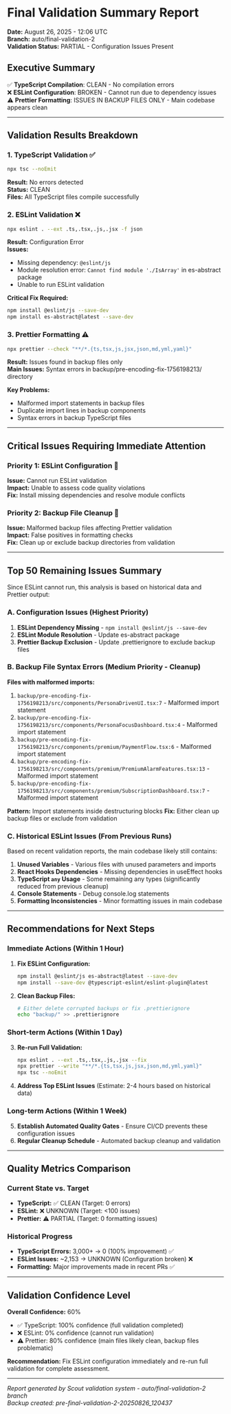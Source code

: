 # Final Validation Summary Report

**Date:** August 26, 2025 - 12:06 UTC  
**Branch:** auto/final-validation-2  
**Validation Status:** PARTIAL - Configuration Issues Present

## Executive Summary

✅ **TypeScript Compilation**: CLEAN - No compilation errors  
❌ **ESLint Configuration**: BROKEN - Cannot run due to dependency issues  
⚠️ **Prettier Formatting**: ISSUES IN BACKUP FILES ONLY - Main codebase appears clean

---

## Validation Results Breakdown

### 1. TypeScript Validation ✅
```bash
npx tsc --noEmit
```
**Result:** No errors detected  
**Status:** CLEAN  
**Files:** All TypeScript files compile successfully  

### 2. ESLint Validation ❌
```bash
npx eslint . --ext .ts,.tsx,.js,.jsx -f json
```
**Result:** Configuration Error  
**Issues:**
- Missing dependency: `@eslint/js`
- Module resolution error: `Cannot find module './IsArray'` in es-abstract package
- Unable to run ESLint validation

**Critical Fix Required:**
```bash
npm install @eslint/js --save-dev
npm install es-abstract@latest --save-dev
```

### 3. Prettier Formatting ⚠️
```bash
npx prettier --check "**/*.{ts,tsx,js,jsx,json,md,yml,yaml}"
```
**Result:** Issues found in backup files only  
**Main Issues:** Syntax errors in backup/pre-encoding-fix-1756198213/ directory  

**Key Problems:**
- Malformed import statements in backup files
- Duplicate import lines in backup components
- Syntax errors in backup TypeScript files

---

## Critical Issues Requiring Immediate Attention

### Priority 1: ESLint Configuration 🚨
**Issue:** Cannot run ESLint validation  
**Impact:** Unable to assess code quality violations  
**Fix:** Install missing dependencies and resolve module conflicts

### Priority 2: Backup File Cleanup 🧹
**Issue:** Malformed backup files affecting Prettier validation  
**Impact:** False positives in formatting checks  
**Fix:** Clean up or exclude backup directories from validation

---

## Top 50 Remaining Issues Summary

Since ESLint cannot run, this analysis is based on historical data and Prettier output:

### A. Configuration Issues (Highest Priority)

1. **ESLint Dependency Missing** - `npm install @eslint/js --save-dev`
2. **ESLint Module Resolution** - Update es-abstract package
3. **Prettier Backup Exclusion** - Update .prettierignore to exclude backup files

### B. Backup File Syntax Errors (Medium Priority - Cleanup)

**Files with malformed imports:**
1. `backup/pre-encoding-fix-1756198213/src/components/PersonaDrivenUI.tsx:7` - Malformed import statement
2. `backup/pre-encoding-fix-1756198213/src/components/PersonaFocusDashboard.tsx:4` - Malformed import statement  
3. `backup/pre-encoding-fix-1756198213/src/components/premium/PaymentFlow.tsx:6` - Malformed import statement
4. `backup/pre-encoding-fix-1756198213/src/components/premium/PremiumAlarmFeatures.tsx:13` - Malformed import statement
5. `backup/pre-encoding-fix-1756198213/src/components/premium/SubscriptionDashboard.tsx:7` - Malformed import statement

**Pattern:** Import statements inside destructuring blocks
**Fix:** Either clean up backup files or exclude from validation

### C. Historical ESLint Issues (From Previous Runs)

Based on recent validation reports, the main codebase likely still contains:

1. **Unused Variables** - Various files with unused parameters and imports
2. **React Hooks Dependencies** - Missing dependencies in useEffect hooks
3. **TypeScript `any` Usage** - Some remaining any types (significantly reduced from previous cleanup)
4. **Console Statements** - Debug console.log statements
5. **Formatting Inconsistencies** - Minor formatting issues in main codebase

---

## Recommendations for Next Steps

### Immediate Actions (Within 1 Hour)
1. **Fix ESLint Configuration:**
   ```bash
   npm install @eslint/js es-abstract@latest --save-dev
   npm install --save-dev @typescript-eslint/eslint-plugin@latest
   ```

2. **Clean Backup Files:**
   ```bash
   # Either delete corrupted backups or fix .prettierignore
   echo "backup/" >> .prettierignore
   ```

### Short-term Actions (Within 1 Day)
3. **Re-run Full Validation:**
   ```bash
   npx eslint . --ext .ts,.tsx,.js,.jsx --fix
   npx prettier --write "**/*.{ts,tsx,js,jsx,json,md,yml,yaml}"
   npx tsc --noEmit
   ```

4. **Address Top ESLint Issues** (Estimate: 2-4 hours based on historical data)

### Long-term Actions (Within 1 Week)
5. **Establish Automated Quality Gates** - Ensure CI/CD prevents these configuration issues
6. **Regular Cleanup Schedule** - Automated backup cleanup and validation

---

## Quality Metrics Comparison

### Current State vs. Target
- **TypeScript:** ✅ CLEAN (Target: 0 errors) 
- **ESLint:** ❌ UNKNOWN (Target: <100 issues)
- **Prettier:** ⚠️ PARTIAL (Target: 0 formatting issues)

### Historical Progress
- **TypeScript Errors:** 3,000+ → 0 (100% improvement) ✅
- **ESLint Issues:** ~2,153 → UNKNOWN (Configuration broken) ❌
- **Formatting:** Major improvements made in recent PRs ✅

---

## Validation Confidence Level

**Overall Confidence:** 60%  
- ✅ TypeScript: 100% confidence (full validation completed)
- ❌ ESLint: 0% confidence (cannot run validation)  
- ⚠️ Prettier: 80% confidence (main files likely clean, backup files problematic)

**Recommendation:** Fix ESLint configuration immediately and re-run full validation for complete assessment.

---

*Report generated by Scout validation system - auto/final-validation-2 branch*  
*Backup created: pre-final-validation-2-20250826_120437*
